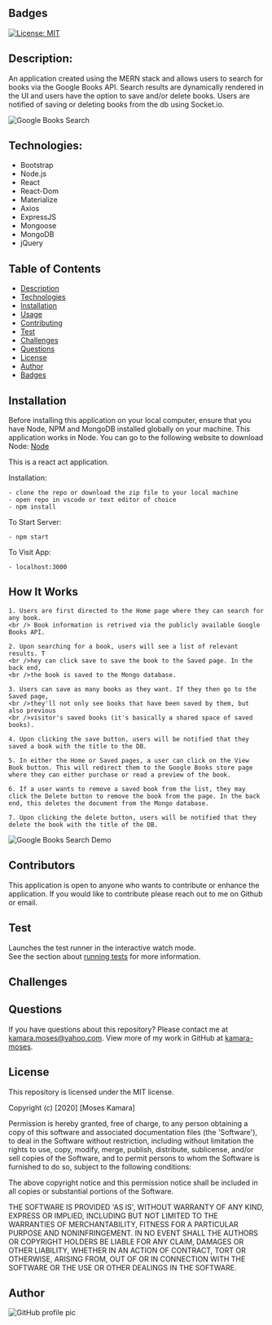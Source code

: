 ## Badges
[![License: MIT](https://img.shields.io/badge/License-MIT-yellow.svg)](https://opensource.org/licenses/MIT)

## Description:
An application created using the MERN stack and allows users to search for books via the Google Books API. Search results are dynamically rendered in the UI and users have the option to save and/or delete books. Users are notified of saving or deleting books from the db using Socket.io.

<img src="../../../img/googlebooks.png" alt="Google Books Search">

## Technologies:
- Bootstrap
- Node.js
- React
- React-Dom
- Materialize
- Axios
- ExpressJS
- Mongoose
- MongoDB
- jQuery

## Table of Contents
* [Description](#description)
* [Technologies](#topics)
* [Installation](#installation)
* [Usage](#usage)
* [Contributing](#contributing)
* [Test](#test)
* [Challenges](#challenges)
* [Questions](#questions)
* [License](#license)
* [Author](#Author)
* [Badges](#badges)

## Installation
Before installing this application on your local computer, ensure that you have Node, NPM and MongoDB installed globally on your machine. This application works in Node. You can go to the following website to download Node: <a href='https://nodejs.org/en/'>Node</a>

This is a react act application.

Installation:

    - clone the repo or download the zip file to your local machine
    - open repo in vscode or text editor of choice
    - npm install

To Start Server:

    - npm start

To Visit App:

    - localhost:3000

## How It Works
    1. Users are first directed to the Home page where they can search for any book. 
    <br /> Book information is retrived via the publicly available Google Books API.

    2. Upon searching for a book, users will see a list of relevant results. T
    <br />hey can click save to save the book to the Saved page. In the back end, 
    <br />the book is saved to the Mongo database.

    3. Users can save as many books as they want. If they then go to the Saved page, 
    <br />they'll not only see books that have been saved by them, but also previous 
    <br />visitor's saved books (it's basically a shared space of saved books).

    4. Upon clicking the save button, users will be notified that they saved a book with the title to the DB.

    5. In either the Home or Saved pages, a user can click on the View Book button. This will redirect them to the Google Books store page where they can either purchase or read a preview of the book.

    6. If a user wants to remove a saved book from the list, they may click the Delete button to remove the book from the page. In the back end, this deletes the document from the Mongo database.

    7. Upon clicking the delete button, users will be notified that they delete the book with the title of the DB.

![Google Books Search Demo](../../img/google-books.gif)


## Contributors
This application is open to anyone who wants to contribute or enhance the application. If you would like to contribute please reach out to me on Github or email.

## Test
Launches the test runner in the interactive watch mode.\
See the section about [running tests](https://facebook.github.io/create-react-app/docs/running-tests) for more information.


## Challenges


## Questions
If you have questions about this repository? Please contact me at [kamara.moses@yahoo.com](mailto:kamara.moses@yahoo.com). View more of my work in GitHub at [kamara-moses](https://github.com/kamara-moses).

## License
This repository is licensed under the MIT license.

Copyright (c) [2020] [Moses Kamara]

Permission is hereby granted, free of charge, to any person obtaining a copy of this software and associated documentation files (the 'Software'), to deal in the Software without restriction, including without limitation the rights to use, copy, modify, merge, publish, distribute, sublicense, and/or sell copies of the Software, and to permit persons to whom the Software is furnished to do so, subject to the following conditions:

The above copyright notice and this permission notice shall be included in all copies or substantial portions of the Software.

THE SOFTWARE IS PROVIDED 'AS IS', WITHOUT WARRANTY OF ANY KIND, EXPRESS OR IMPLIED, INCLUDING BUT NOT LIMITED TO THE WARRANTIES OF MERCHANTABILITY, FITNESS FOR A PARTICULAR PURPOSE AND NONINFRINGEMENT. IN NO EVENT SHALL THE AUTHORS OR COPYRIGHT HOLDERS BE LIABLE FOR ANY CLAIM, DAMAGES OR OTHER LIABILITY, WHETHER IN AN ACTION OF CONTRACT, TORT OR OTHERWISE, ARISING FROM, OUT OF OR IN CONNECTION WITH THE SOFTWARE OR THE USE OR OTHER DEALINGS IN THE SOFTWARE.

## Author 
![GitHub profile pic](https://avatars3.githubusercontent.com/u/65128951?v=4)
